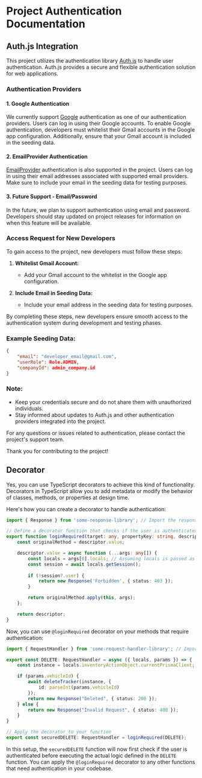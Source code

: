 # Project Authentication Documentation

## Auth.js Integration

This project utilizes the authentication library [Auth.js](https://authjs.dev/) to handle user authentication. Auth.js provides a secure and flexible authentication solution for web applications.

### Authentication Providers

#### 1. Google Authentication

We currently support [Google](https://authjs.dev/reference/core/providers/google) authentication as one of our authentication providers. Users can log in using their Google accounts. To enable Google authentication, developers must whitelist their Gmail accounts in the Google app configuration. Additionally, ensure that your Gmail account is included in the seeding data.

#### 2. EmailProvider Authentication

[EmailProvider](https://authjs.dev/getting-started/providers/email-tutorial?frameworks=sveltekit) authentication is also supported in the project. Users can log in using their email addresses associated with supported email providers. Make sure to include your email in the seeding data for testing purposes.

#### 3. Future Support - Email/Password

In the future, we plan to support authentication using email and password. Developers should stay updated on project releases for information on when this feature will be available.

### Access Request for New Developers

To gain access to the project, new developers must follow these steps:

1. **Whitelist Gmail Account:**
   - Add your Gmail account to the whitelist in the Google app configuration.

2. **Include Email in Seeding Data:**
   - Include your email address in the seeding data for testing purposes.

By completing these steps, new developers ensure smooth access to the authentication system during development and testing phases.

### Example Seeding Data:

```json
{
    "email": "developer_email@gmail.com", 
    "userRole": Role.ADMIN, 
    "companyId": admin_company.id
}
```

### Note:
- Keep your credentials secure and do not share them with unauthorized individuals.
- Stay informed about updates to Auth.js and other authentication providers integrated into the project.

For any questions or issues related to authentication, please contact the project's support team.

Thank you for contributing to the project!

## Decorator
Yes, you can use TypeScript decorators to achieve this kind of functionality. Decorators in TypeScript allow you to add metadata or modify the behavior of classes, methods, or properties at design time.

Here's how you can create a decorator to handle authentication:

```typescript
import { Response } from 'some-response-library'; // Import the response library you are using

// Define a decorator function that checks if the user is authenticated
export function loginRequired(target: any, propertyKey: string, descriptor: PropertyDescriptor) {
    const originalMethod = descriptor.value;

    descriptor.value = async function (...args: any[]) {
        const locals = args[0].locals; // Assuming locals is passed as the first argument
        const session = await locals.getSession();
        
        if (!session?.user) {
            return new Response('Forbidden', { status: 403 });
        }

        return originalMethod.apply(this, args);
    };

    return descriptor;
}
```

Now, you can use `@loginRequired` decorator on your methods that require authentication:

```typescript
import { RequestHandler } from 'some-request-handler-library'; // Import the request handler library you are using

export const DELETE: RequestHandler = async ({ locals, params }) => {
    const instance = locals.inventoryActionObject.currentPrismaClient;

    if (params.vehicleId) {
        await deleteTracker(instance, {
            id: parseInt(params.vehicleId)
        });
        return new Response("Deleted", { status: 200 });
    } else {
        return new Response("Invalid Request", { status: 400 });
    }
}

// Apply the decorator to your function
export const securedDELETE: RequestHandler = loginRequired(DELETE);
```

In this setup, the `securedDELETE` function will now first check if the user is authenticated before executing the actual logic defined in the `DELETE` function. You can apply the `@loginRequired` decorator to any other functions that need authentication in your codebase.
